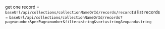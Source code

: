 get one record = `baseUrl/api/collections/collectionNameOrId/records/recordId`
list records = `baseUrl/api/collections/collectionNameOrId/records?page=number&perPage=number&filter=string&sort=string&expand=string`